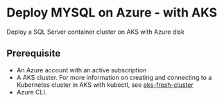 # Deploy MYSQL on Azure - with AKS

Deploy a SQL Server container cluster on AKS with Azure disk

## Prerequisite

- An Azure account with an active subscription
- A AKS cluster. For more information on creating and connecting to a Kubernetes cluster in AKS with kubectl, see [aks-fresh-cluster](../aks-fresh-cluster/)
- Azure CLI.
